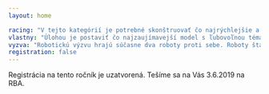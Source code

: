 ```yaml
---
layout: home

racing: "V tejto kategórií je potrebné skonštruovať čo najrýchlejšie a najobratnejšie auto, ktoré bude schopné zdolávať rôzne prekážky na trati. Celá kategória má formu pretekov a vyhráva družstvo, ktoré prejde trať za najkratší čas a splní pri tom všetky podmienky. Okrem samotných pretekov, bude prebiehať hodnotenie najlepšieho technického prevedenia modelov, za ktoré je možné získať špeciálnu cenu."
vlastny: "Úlohou je postaviť čo najzaujímavejší model s ľubovoľnou tématikou, ktorý musí zaujať porotu. Hodnotí sa vzhľad, konštrukcia, kreativita, funkčnosť, ale aj program a vlastná práca. Je vhodné vopred si pripraviť prezentáciu, v ktorej svoj model predstavíte a popíšete. K dispozícii sú pravidlá aj vzorová prezentácia."
vyzva: "Robotickú výzvu hrajú súčasne dva roboty proti sebe. Roboty štartujú v rôznych koncoch ihriska. Obe ihriská sú zakončené spoločnou časťou - kde sa roboty stretávajú. Cieľom je získať najvyššie skóre.  V prípade rovnosti bodov rozhoduje čas. Pozrite si Pravidlá."
registration: false
---
```



 Registrácia na tento ročník je uzatvorená. Tešíme sa na Vás 3.6.2019 na RBA.